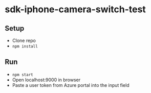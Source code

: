 # sdk-iphone-camera-switch-test

## Setup

- Clone repo
- `npm install`

## Run

- `npm start`
- Open localhost:9000 in browser
- Paste a user token from Azure portal into the input field
